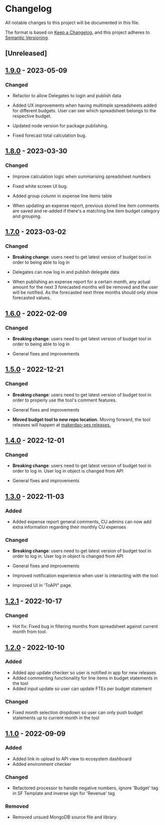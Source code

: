# Changelog

All notable changes to this project will be documented in this file.

The format is based on [Keep a Changelog](https://keepachangelog.com/en/1.0.0/),
and this project adheres to [Semantic Versioning](https://semver.org/spec/v2.0.0.html).

## [Unreleased]

## [1.9.0](https://github.com/makerdao-ses/ecosystem-reporting-tool-v1/releases/tag/v1.9.0) - 2023-05-09

### Changed

- Refactor to allow Delegates to login and publish data

- Added UX improvements when having multimple spreadsheets added for different budgets. User can see which spreadsheet 
belongs to the respective budget. 

- Updated node version for package publishing.

- Fixed forecast total calculation bug. 

## [1.8.0](https://github.com/makerdao-ses/ecosystem-reporting-tool-v1/releases/tag/v1.8.0) - 2023-03-30

### Changed

- Improve calculation logic when summarising spreadsheet numbers

- Fixed white screen UI bug. 

- Added group column in expense line items table

- When updating an expense report, previous stored line item comments are saved and re-added if there's a matching line item budget category and grouping.

## [1.7.0](https://github.com/makerdao-ses/ecosystem-reporting-tool-v1/releases/tag/v1.7.0) - 2023-03-02

### Changed

- **Breaking change**: users need to get latest version of budget tool in order to being able to log in

- Delegates can now log in and publish delegate data

- When publishing an expense report for a certain month, any actual amount for the next 3 forecasted months will be removed and the user will be notified. As the forecasted next three months should only show forecasted values.

## [1.6.0](https://github.com/makerdao-ses/ecosystem-reporting-tool-v1/releases/tag/v1.6.0) - 2022-02-09

### Changed

- **Breaking change**: users need to get latest version of budget tool in order to being able to log in

- General fixes and improvements

## [1.5.0](https://github.com/makerdao-ses/ecosystem-reporting-tool-v1/releases/tag/v1.5.0) - 2022-12-21

### Changed

- **Breaking change**: users need to get latest version of budget tool in order to properly use the tool's comment features.

- General fixes and improvements

- **Moved budget tool to new repo location.** Moving forward, the tool releases will happen at [makerdao-ses releases.](https://github.com/makerdao-ses/ecosystem-reporting-tool-v1/releases)

## [1.4.0](https://github.com/liberuum/budget-tool/releases/tag/v1.4.0) - 2022-12-01

### Changed

- **Breaking change**: users need to get latest version of budget tool in order to log in. User log in object is changed from API

- General fixes and improvements

## [1.3.0](https://github.com/liberuum/budget-tool/releases/tag/v1.3.0) - 2022-11-03

### Added

- Added expense report general comments, CU admins can now add extra information regarding their monthly CU expenses

### Changed

- **Breaking change**: users need to get latest version of budget tool in order to log in. User log in object is changed from API

- General fixes and improvements

- Improved notification experience when user is interacting with the tool

- Improved UI in 'ToAPI" page.

## [1.2.1](https://github.com/liberuum/budget-tool/releases/tag/v1.2.1) - 2022-10-17

### Changed

- Hot fix: Fixed bug in filtering months from spreadsheet against current month from tool.

## [1.2.0](https://github.com/liberuum/budget-tool/releases/tag/v1.2.0) - 2022-10-10

### Added

- Added app update checker so user is notified in app for new releases
- Added commenting functionality for line items in budget statements in the tool
- Added input update so user can update FTEs per budget statement

### Changed

- Fixed month selection dropdown so user can only push budget statements up to current month in the tool

## [1.1.0](https://github.com/pcatana/budget-tool/releases/tag/v1.1.0) - 2022-09-09

### Added

- Added link in upload to API view to ecosystem dashboard
- Added environment checker

### Changed

- Refactored processor to handle negative numbers, ignore 'Budget' tag in SF Template and inverse sign for 'Revenue' tag

### Removed

- Removed unsued MongoDB source file and library.
